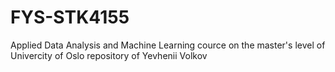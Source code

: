 # FYS-STK4155
Applied Data Analysis and Machine Learning cource on the master's level of Univercity of Oslo repository of Yevhenii Volkov
